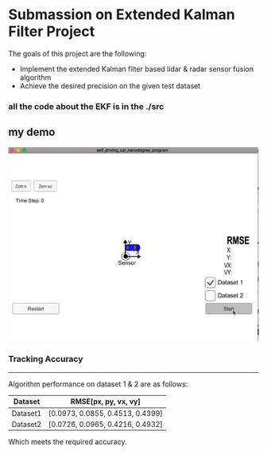 # Submassion on Extended Kalman Filter Project 


The goals of this project are the following:

- Implement the extended Kalman filter based lidar & radar sensor fusion algorithm
- Achieve the desired precision on the given test dataset



### all the code about the EKF is in the ./src

## my demo

![demo](./demo/demo.gif)

### Tracking Accuracy

------

Algorithm performance on dataset 1 & 2 are as follows:

| Dataset  | RMSE[px, py, vx, vy]             |
| -------- | -------------------------------- |
| Dataset1 | [0.0973, 0.0855, 0.4513, 0.4399] |
| Dataset2 | [0.0726, 0.0965, 0.4216, 0.4932] |

Which meets the required accuracy.

